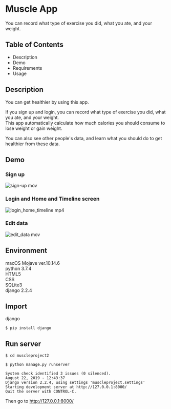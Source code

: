 # Muscle App
You can record what type of exercise you did, what you ate, and your weight. 
## Table of Contents
+ Description
+ Demo
+ Requirements
+ Usage
## Description
You can get healthier by using this app.  

If you sign up and login, you can record what type of exercise you did, what you ate, and your weight.  
This app automatically calculate how much calories you should consume to lose weight or gain weight. 

You can also see other people's data, and learn what you should do to get healthier from these data.

## Demo
### Sign up
![sign-up mov](https://user-images.githubusercontent.com/39889160/63482572-56ce9200-c4d4-11e9-9d52-49852bac2200.gif)

### Login and Home and Timeline screen
![login_home_timeline mp4](https://user-images.githubusercontent.com/39889160/63483249-baf25580-c4d6-11e9-88bc-d38948b77b90.gif)

### Edit data
![edit_data mov](https://user-images.githubusercontent.com/39889160/63483502-93e85380-c4d7-11e9-8617-8a0fe5c6c277.gif)  

## Environment
macOS Mojave ver.10.14.6  
python 3.7.4  
HTML5  
CSS  
SQLite3  
django 2.2.4  

## Import
django
```
$ pip install django
```

## Run server
```
$ cd muscleproject2  

$ python manage.py runserver

System check identified 3 issues (0 silenced).
August 22, 2019 - 12:43:37
Django version 2.2.4, using settings 'muscleproject.settings'
Starting development server at http://127.0.0.1:8000/
Quit the server with CONTROL-C.

```
Then go to http://127.0.0.1:8000/
